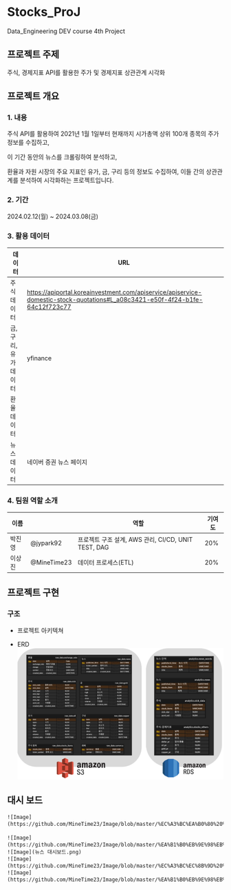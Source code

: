 # Stocks_ProJ
Data_Engineering DEV course 4th Project

## 프로젝트 주제
주식, 경제지표 API를 활용한 주가 및 경제지표 상관관계 시각화

## 프로젝트 개요

### 1. 내용
주식 API를 활용하여 2021년 1월 1일부터 현재까지 시가총액 상위 100개 종목의 주가 정보를 수집하고, 

이 기간 동안의 뉴스를 크롤링하여 분석하고, 

환율과 자원 시장의 주요 지표인 유가, 금, 구리 등의 정보도 수집하여, 이들 간의 상관관계를 분석하여 시각화하는 프로젝트입니다.

### 2. 기간
  2024.02.12(월) ~ 2024.03.08(금)

### 3. 활용 데이터
   
  | 데이터 | URL |
  |---|---|
  | 주식 데이터 | https://apiportal.koreainvestment.com/apiservice/apiservice-domestic-stock-quotations#L_a08c3421-e50f-4f24-b1fe-64c12f723c77 |
  | 금,구리,유가 데이터 | yfinance |
  | 환율 데이터 |  |
  | 뉴스 데이터 | 네이버 증권 뉴스 페이지 |

### 4. 팀원 역할 소개
   
  |이름||역할|기여도|
  | ---|---| ---| ---|
  |박진영 |@jypark92 | 프로젝트 구조 설계, AWS 관리, CI/CD, UNIT TEST, DAG| 20%|
  |이상진 |@MineTime23 | 데이터 프로세스(ETL) |20%|

## 프로젝트 구현
### 구조
- 프로젝트 아키텍쳐

- ERD
    ![Image](https://github.com/MineTime23/Image/blob/master/ERD.png)

## 대시 보드
    ![Image](https://github.com/MineTime23/Image/blob/master/%EC%A3%BC%EA%B0%80%20%EB%8C%80%EC%8B%9C%EB%B3%B4%EB%93%9C.png)
    
    ![Image](https://github.com/MineTime23/Image/blob/master/%EA%B1%B0%EB%9E%98%EB%9F%89%20%EB%8C%80%EC%8B%9C%EB%B3%B4%EB%93%9C.png)
    ![Image](뉴스 대시보드.png)
    ![Image](https://github.com/MineTime23/Image/blob/master/%EC%A3%BC%EC%8B%9D%20%EA%B2%BD%EC%A0%9C%20%EC%A7%80%ED%91%9C%20%EB%8C%80%EC%8B%9C%EB%B3%B4%EB%93%9C.png)
    ![Image](https://github.com/MineTime23/Image/blob/master/%EA%B1%B0%EB%9E%98%EB%9F%89%20top10%20%EB%8C%80%EC%8B%9C%EB%B3%B4%EB%93%9C.png)
